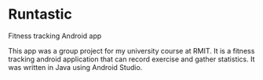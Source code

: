 # Runtastic
Fitness tracking Android app

This app was a group project for my university course at RMIT.
It is a fitness tracking android application that can record exercise and gather statistics.
It was written in Java using Android Studio.
